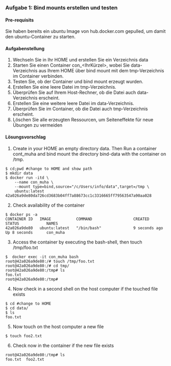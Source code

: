 ### Aufgabe 1: Bind mounts erstellen und testen
#### Pre-requisits
Sie haben bereits ein ubuntu Image von hub.docker.com gepulled, 
um damit den ubuntu-Container zu starten.

#### Aufgabenstellung
1. Wechseln Sie in Ihr HOME und erstellen Sie ein Verzeichnis data 
2. Starten Sie einen Container con_<IhrKürzel>, wobei Sie data-Verzeichnis aus Ihrem HOME
über bind mount mit dem tmp-Verzeichnis im Container verbinden.
3. Testen Sie, ob der Container und bind mount erzeugt wurden.
4. Erstellen Sie eine leere Datei im tmp-Verzeichnis.
5. Überprüfen Sie auf Ihrem Host-Rechner, ob die Datei auch data-Verzeichnis erscheint.
6. Erstellen Sie eine weitere leere Datei im data-Verzeichnis. 
7. Überprüfen Sie im Container, ob die Datei auch tmp-Verzeichnis erscheint.
8. Löschen Sie alle erzeugten Ressourcen, um Seiteneffekte für neue Übungen zu vermeiden


#### Lösungsvorschlag
1. Create in your HOME an empty directory data. 
Then Run a container cont_muha and bind mount the directory 
bind-data with the container on /tmp.
```
$ cd;pwd #change to HOME and show path
$ mkdir data
$ docker run -itd \
    --name con_muha \
    --mount type=bind,source="/c/Users/info/data",target=/tmp \
    ubuntu:latest
42a026a9de80da726cd3683b04ff7a88673cc1c3316665ff79563547a90aa028
```
2. Check availability of the container
```
$ docker ps -a
CONTAINER ID   IMAGE           COMMAND                  CREATED         STATUS            NAMES    
42a026a9de80   ubuntu:latest   "/bin/bash"              9 seconds ago   Up 8 seconds      con_muha 
```
3. Access the container by executing the bash-shell, 
then touch /tmp/foo.txt 
```
$  docker exec -it con_muha bash
root@42a026a9de80:/# touch /tmp/foo.txt
root@42a026a9de80:/# cd tmp/
root@42a026a9de80:/tmp# ls
foo.txt                 
root@42a026a9de80:/tmp# 
```
4. Now check in a second shell on the host computer if
the touched file exists
```
$ cd #change to HOME
$ cd data/      
$ ls                           
foo.txt
```
5. Now touch on the host computer a new file
```
$ touch foo2.txt
```
6. Check now in the container if the new file exists
```
root@42a026a9de80:/tmp# ls
foo.txt  foo2.txt 
```